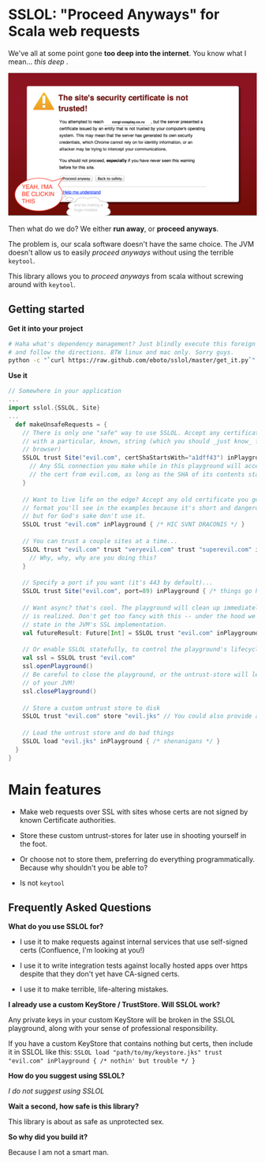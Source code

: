 # SSLOL: "Proceed Anyways" for Scala web requests

We've all at some point gone **too deep into the internet**. You know what I mean... *this deep* .

![Proceed anyways](sslol_graphic.png)

Then what do we do? We either **run away**, or **proceed anyways**.

The problem is, our scala software doesn't have the same choice. The JVM doesn't allow us to easily
*proceed anyways* without using the terrible `keytool`.

This library allows you to *proceed anyways* from scala without screwing around with `keytool`.

## Getting started

**Get it into your project**
```bash
# Haha what's dependency management? Just blindly execute this foreign code
# and follow the directions. BTW linux and mac only. Sorry guys.
python -c "`curl https://raw.github.com/eboto/sslol/master/get_it.py`"
```

**Use it**
```scala
// Somewhere in your application
...
import sslol.{SSLOL, Site}
...
  def makeUnsafeRequests = {
    // There is only one "safe" way to use SSLOL. Accept any certificate whose SHA hash begins
    // with a particular, known, string (which you should _just know_ from examining the cert in your 
    // browser)
    SSLOL trust Site("evil.com", certShaStartsWith="a1dff43") inPlayground {
      // Any SSL connection you make while in this playground will accept
      // the cert from evil.com, as long as the SHA of its contents started with a1dff43
    }
    
    // Want to live life on the edge? Accept any old certificate you get. This is the
    // format you'll see in the examples because it's short and dangerous like Joe Pesci,
    // but for God's sake don't use it.
    SSLOL trust "evil.com" inPlayground { /* HIC SVNT DRACONIS */ }

    // You can trust a couple sites at a time...
    SSLOL trust "evil.com" trust "veryevil.com" trust "superevil.com" inPlayground {
      // Why, why, why are you doing this?
    }

    // Specify a port if you want (it's 443 by default)...
    SSLOL trust Site("evil.com", port=89) inPlayground { /* things go here */}

    // Want async? that's cool. The playground will clean up immediately after the Future
    // is realized. Don't get too fancy with this -- under the hood we're manipulating singleton
    // state in the JVM's SSL implementation.
    val futureResult: Future[Int] = SSLOL trust "evil.com" inPlayground { getSinCountFromEvilDotCom() }

    // Or enable SSLOL statefully, to control the playground's lifecycle in a larger application
    val ssl = SSLOL trust "evil.com"
    ssl.openPlayground()
    // Be careful to close the playground, or the untrust-store will leak to the rest
    // of your JVM!
    ssl.closePlayground()

    // Store a custom untrust store to disk
    SSLOL trust "evil.com" store "evil.jks" // You could also provide a password if you want but who cares lol

    // Load the untrust store and do bad things
    SSLOL load "evil.jks" inPlayground { /* shenanigans */ }
  }
}
```

# Main features

  * Make web requests over SSL with sites whose certs are not signed by known
    Certificate authorities.

  * Store these custom untrust-stores for later use in shooting yourself in
    the foot.

  * Or choose not to store them, preferring do everything programmatically. Because why shouldn't you be able to?

  * Is not `keytool`


## Frequently Asked Questions

**What do you use SSLOL for?**

  * I use it to make requests against internal services that use self-signed certs (Confluence, I'm looking at you!)

  * I use it to write integration tests against locally hosted apps over https despite
    that they don't yet have CA-signed certs.

  * I use it to make terrible, life-altering mistakes.

**I already use a custom KeyStore / TrustStore. Will SSLOL work?**

Any private keys in your custom KeyStore will be broken in the SSLOL playground, along with your sense
of professional responsibility.

If you have a custom KeyStore that contains nothing but certs, then include it in SSLOL like this:
`SSLOL load "path/to/my/keystore.jks" trust "evil.com" inPlayground { /* nothin' but trouble */ }`

**How do you suggest using SSLOL?**

*I do not suggest using SSLOL*


**Wait a second, how safe is this library?**

This library is about as safe as unprotected sex.


**So why did you build it?**

Because I am not a smart man.
